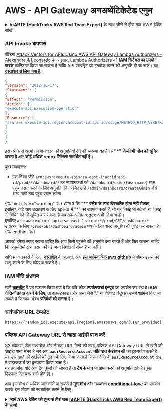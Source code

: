 # AWS - API Gateway अनअथेंटिकेटेड एनुम

<details>

<summary><strong>htARTE (HackTricks AWS Red Team Expert)</strong> के साथ जीरो से हीरो तक AWS हैकिंग सीखें!</summary>

दूसरे तरीके HackTricks का समर्थन करने के लिए:

* अगर आप अपनी कंपनी का विज्ञापन HackTricks में देखना चाहते हैं या HackTricks को PDF में डाउनलोड करना चाहते हैं तो [**सब्सक्रिप्शन प्लान्स**](https://github.com/sponsors/carlospolop) देखें!
* [**आधिकारिक PEASS & HackTricks स्वैग**](https://peass.creator-spring.com) प्राप्त करें
* हमारे विशेष [**NFTs**](https://opensea.io/collection/the-peass-family) कलेक्शन, [**The PEASS Family**](https://opensea.io/collection/the-peass-family) खोजें
* **शामिल हों** 💬 [**डिस्कॉर्ड समूह**](https://discord.gg/hRep4RUj7f) या [**टेलीग्राम समूह**](https://t.me/peass) या हमें **ट्विटर** 🐦 [**@hacktricks\_live**](https://twitter.com/hacktricks\_live)** पर फॉलो** करें।
* **अपने हैकिंग ट्रिक्स साझा करें, HackTricks** और [**HackTricks Cloud**](https://github.com/carlospolop/hacktricks) github repos में PRs सबमिट करके।

</details>

### API Invoke बायपास

वीडियो [Attack Vectors for APIs Using AWS API Gateway Lambda Authorizers - Alexandre & Leonardo](https://www.youtube.com/watch?v=bsPKk7WDOnE) के अनुसार, Lambda Authorizers को **IAM सिंटैक्स का उपयोग करके** कॉन्फ़िगर किया जा सकता है ताकि API एंडपॉइंट को इनवोक करने की अनुमति दी जा सके। यह [**दस्तावेज़ से लिया गया है**](https://docs.aws.amazon.com/apigateway/latest/developerguide/api-gateway-control-access-using-iam-policies-to-invoke-api.html):
```json
{
"Version": "2012-10-17",
"Statement": [
{
"Effect": "Permission",
"Action": [
"execute-api:Execution-operation"
],
"Resource": [
"arn:aws:execute-api:region:account-id:api-id/stage/METHOD_HTTP_VERB/Resource-path"
]
}
]
}
```
इस तरीके से अंत्यों को अंतर्वादन की अनुमतियाँ देने की समस्या यह है कि **"\*" किसी भी चीज को सूचित करता है** और **कोई अधिक regex सिंटैक्स समर्थित नहीं है**।

कुछ उदाहरण:

* एक नियम जैसे `arn:aws:execute-apis:sa-east-1:accid:api-id/prod/*/dashboard/*` हर उपयोगकर्ता को `/dashboard/user/{username}` तक पहुंच प्रदान करने के लिए अनुमति देने के लिए उन्हें `/admin/dashboard/createAdmin` जैसे अन्य मार्गों तक पहुंच प्रदान करेगा।

{% hint style="warning" %}
ध्यान दें कि **"\*" स्लैश के साथ विस्तारित होना नहीं रोकता**, इसलिए, यदि आप उदाहरण के लिए api-id में "\*" का उपयोग करते हैं, तो यह "कोई भी स्टेज" या "कोई भी विधि" को भी सूचित कर सकता है जब तक अंतिम regex अभी भी मान्य हो।\
इसलिए `arn:aws:execute-apis:sa-east-1:accid:*/prod/GET/dashboard/*`\
उदाहरण के लिए `/prod/GET/dashboard/admin` पथ के लिए पोस्ट अनुरोध की पुष्टि कर सकता है।
{% endhint %}

आपको हमेशा स्पष्ट रखना चाहिए कि आप किसे पहुंचने की अनुमति देना चाहते हैं और फिर जांचना चाहिए कि अनुमतियों द्वारा प्रदान की गई अन्य स्थितियाँ संभव हैं या नहीं।

अधिक जानकारी के लिए, [**दस्तावेज़**](https://docs.aws.amazon.com/apigateway/latest/developerguide/api-gateway-control-access-using-iam-policies-to-invoke-api.html) के अलावा, आप [**इस आधिकारिक aws github**](https://github.com/awslabs/aws-apigateway-lambda-authorizer-blueprints/tree/master/blueprints) में ऑथराइज़र्स को लागू करने के लिए कोड पा सकते हैं।

### IAM नीति अंधापन

उसी [**बातचीत**](https://www.youtube.com/watch?v=bsPKk7WDOnE) में यह उजागर किया गया है कि यदि कोड **उपयोगकर्ता इनपुट** का उपयोग कर रहा है **IAM नीतियाँ उत्पन्न करने के लिए**, तो वाइल्डकार्ड (और अन्य जैसे "." या विशिष्ट स्ट्रिंग्स) उसमें शामिल किए जा सकते हैं जिनका उद्देश्य **प्रतिबंधों को छलना** है।

### सार्वजनिक URL टेम्पलेट
```
https://{random_id}.execute-api.{region}.amazonaws.com/{user_provided}
```
### पब्लिक API Gateway URL से खाता आईडी प्राप्त करें

S3 बकेट्स, डेटा एक्सचेंज और लैम्बडा URL गेटवे की तरह, पब्लिक API Gateway URL से खाते की आईडी पाना संभव है जब आप **`aws:ResourceAccount`** **नीति शर्त कंडीशन की** का दुरुपयोग करते हैं। यह उस खाते की आईडी को ढूंढने के लिए किया जाता है जिसमें नीति के **`aws:ResourceAccount`** खंड में वाइल्डकार्ड का दुरुपयोग किया जाता है।\
यह तकनीक यदि आप टैग कुंजी को जानते हैं तो **टैग के मान** भी प्राप्त करने की अनुमति देती है (कुछ डिफ़ॉल्ट दिलचस्प वाले होते हैं)।

आप इस शोध में अधिक जानकारी पा सकते हैं [**मूल शोध**](https://blog.plerion.com/conditional-love-for-aws-metadata-enumeration/) और उपकरण [**conditional-love**](https://github.com/plerionhq/conditional-love/) का उपयोग करके इस शोषण को स्वचालित करने के लिए।

<details>

<summary><strong>जानें AWS हैकिंग को शून्य से हीरो तक</strong> <a href="https://training.hacktricks.xyz/courses/arte"><strong>htARTE (HackTricks AWS Red Team Expert)</strong></a><strong> के साथ!</strong></summary>

HackTricks का समर्थन करने के अन्य तरीके:

* यदि आप अपनी **कंपनी का विज्ञापन HackTricks में देखना चाहते हैं** या **HackTricks को PDF में डाउनलोड करना चाहते हैं** तो [**सब्सक्रिप्शन प्लान्स**](https://github.com/sponsors/carlospolop) देखें!
* [**आधिकारिक PEASS & HackTricks स्वैग**](https://peass.creator-spring.com) प्राप्त करें
* हमारे विशेष [**NFTs**](https://opensea.io/collection/the-peass-family) कलेक्शन [**The PEASS Family**](https://opensea.io/collection/the-peass-family) खोजें
* **शामिल हों** 💬 [**डिस्कॉर्ड समूह**](https://discord.gg/hRep4RUj7f) या [**टेलीग्राम समूह**](https://t.me/peass) या हमें **ट्विटर** 🐦 [**@hacktricks\_live**](https://twitter.com/hacktricks\_live)** पर फॉलो** करें।
* **हैकिंग ट्रिक्स साझा करें** [**HackTricks**](https://github.com/carlospolop/hacktricks) और [**HackTricks Cloud**](https://github.com/carlospolop/hacktricks-cloud) github repos में PRs सबमिट करके।

</details>
